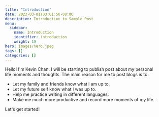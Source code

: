 ```yaml
---
title: "Introduction"
date: 2023-03-01T03:01:50-08:00
description: Introduction to Sample Post
menu:
  sidebar:
    name: Introduction
    identifier: introduction
    weight: 10
hero: images/hero.jpeg
tags: []
categories: []
---
```


Hello! I'm Kevin Chan. I will be starting to publish post about my personal life moments and thoughts. The main reason for me to post blogs is to:

- Let my family and friends know what I am up to.
- Let my future self know what I was up to.
- Help me practice writing in different languages.
- Make me much more productive and record more moments of my life.

Let's get started!